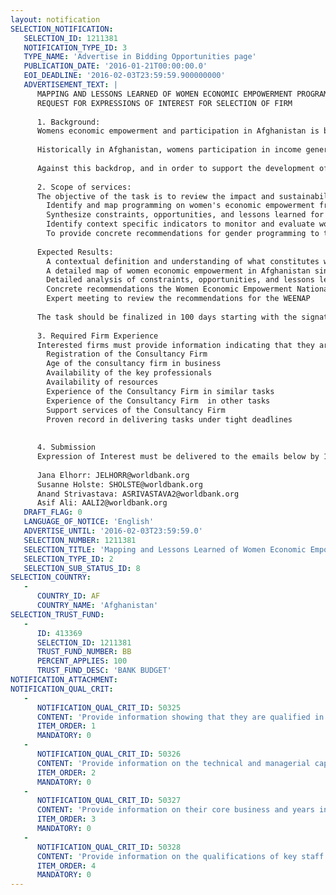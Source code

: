 ```yaml
---
layout: notification
SELECTION_NOTIFICATION: 
   SELECTION_ID: 1211381
   NOTIFICATION_TYPE_ID: 3
   TYPE_NAME: 'Advertise in Bidding Opportunities page'
   PUBLICATION_DATE: '2016-01-21T00:00:00.0'
   EOI_DEADLINE: '2016-02-03T23:59:59.900000000'
   ADVERTISEMENT_TEXT: |
      MAPPING AND LESSONS LEARNED OF WOMEN ECONOMIC EMPOWERMENT PROGRAMS IN AFGHANISTAN
      REQUEST FOR EXPRESSIONS OF INTEREST FOR SELECTION OF FIRM
      
      1. Background:
      Womens economic empowerment and participation in Afghanistan is being increasingly acknowledged as an integral part for the development and the sustainability of the country. To this end, the new Government of Afghanistan (GoA) has announced its commitment to women economic empowerment and has commenced the development of WEENAP, an initiative led by the Presidents office. 
      
      Historically in Afghanistan, womens participation in income generating activities is unsystematic and not well accounted for, especially that women are mostly engaged in unpaid or low-paying jobs and in an informal and unregulated economy. Furthermore, the nature and outcomes of womens participation in the labor force are exacerbated by their perceived position in society and their vulnerability for being women. While recently women have been more visible in the economic sphere than ever before, there continues to be structural, cultural, and social constraints including exclusion from existing power structures and restrictions on female visibility and presence in public spaces that continue to pose challenges to the full potential of women economic empowerment. Womens economic participation remains very low, and national programs of women economic empowerment lack in offering modalities and best practices to inform future policy making and programming.
      
      Against this backdrop, and in order to support the development of WEENAP and subsequent programming, the proposed research will aim to (i) conduct a nationally representative mapping of all women economic empowerment programs to assess geographical outreach, inclusion, and participation, and (ii) assess lessons learned to mitigate constraints and challenges and provide innovative and contextual recommendations for the government and donors to develop and implement WEENAP.
      
      2. Scope of services: 
      The objective of the task is to review the impact and sustainability of donor-funded gender projects (not just the World Bank or ARTF) over the last decade. More specifically, the analysis will aim to:
      	Identify and map programming on women's economic empowerment from 2008 onwards across five regions and different layers of governance (provincial, district and village) as well as national programs.
      	Synthesize constraints, opportunities, and lessons learned for women economic empowerment through examining modalities, implementation arrangement, outcomes, and impacts
      	Identify context specific indicators to monitor and evaluate women economic empowerment (beyond income generation)
      	To provide concrete recommendations for gender programming to the government, donors and implementing agencies
      
      Expected Results:
      	A contextual definition and understanding of what constitutes women economic empowerment
      	A detailed map of women economic empowerment in Afghanistan since 2008
      	Detailed analysis of constraints, opportunities, and lessons learned using a mixed method methodology (survey, focus groups, key informant interviews)
      	Concrete recommendations the Women Economic Empowerment National Action Plan (WEENAP) and the National Priority Program on Women Economic Empowerment
      	Expert meeting to review the recommendations for the WEENAP
      
      The task should be finalized in 100 days starting with the signatory of the contract to ensure timely inputs to WEENAP.
      
      3. Required Firm Experience
      Interested firms must provide information indicating that they are qualified to perform the services (brochures, description of similar assignments, experience in similar conditions, availability of appropriate skills among staff, etc.). The EOI would be reviewed on the basis of the following to prepare a short list.
      	Registration of the Consultancy Firm
      	Age of the consultancy firm in business
      	Availability of the key professionals
      	Availability of resources
      	Experience of the Consultancy Firm in similar tasks
      	Experience of the Consultancy Firm  in other tasks
      	Support services of the Consultancy Firm
      	Proven record in delivering tasks under tight deadlines
      
      
      4. Submission
      Expression of Interest must be delivered to the emails below by 1700 hours on February 3rd, 2016. EOIs received after the last date of submission will not be considered for short listing. The World Bank will not be responsible for any delay in submission including delay due to postal or any other reason. 
      
      Jana Elhorr: JELHORR@worldbank.org
      Susanne Holste: SHOLSTE@worldbank.org
      Anand Strivastava: ASRIVASTAVA2@worldbank.org
      Asif Ali: AALI2@worldbank.org
   DRAFT_FLAG: 0
   LANGUAGE_OF_NOTICE: 'English'
   ADVERTISE_UNTIL: '2016-02-03T23:59:59.0'
   SELECTION_NUMBER: 1211381
   SELECTION_TITLE: 'Mapping and Lessons Learned of Women Economic Empowerment Programs in Afghanistan'
   SELECTION_TYPE_ID: 2
   SELECTION_SUB_STATUS_ID: 8
SELECTION_COUNTRY: 
   - 
      COUNTRY_ID: AF
      COUNTRY_NAME: 'Afghanistan'
SELECTION_TRUST_FUND: 
   - 
      ID: 413369
      SELECTION_ID: 1211381
      TRUST_FUND_NUMBER: BB
      PERCENT_APPLIES: 100
      TRUST_FUND_DESC: 'BANK BUDGET'
NOTIFICATION_ATTACHMENT: 
NOTIFICATION_QUAL_CRIT: 
   - 
      NOTIFICATION_QUAL_CRIT_ID: 50325
      CONTENT: 'Provide information showing that they are qualified in the field of the assignment.'
      ITEM_ORDER: 1
      MANDATORY: 0
   - 
      NOTIFICATION_QUAL_CRIT_ID: 50326
      CONTENT: 'Provide information on the technical and managerial capabilities of the firm.'
      ITEM_ORDER: 2
      MANDATORY: 0
   - 
      NOTIFICATION_QUAL_CRIT_ID: 50327
      CONTENT: 'Provide information on their core business and years in business.'
      ITEM_ORDER: 3
      MANDATORY: 0
   - 
      NOTIFICATION_QUAL_CRIT_ID: 50328
      CONTENT: 'Provide information on the qualifications of key staff.'
      ITEM_ORDER: 4
      MANDATORY: 0
---
```

